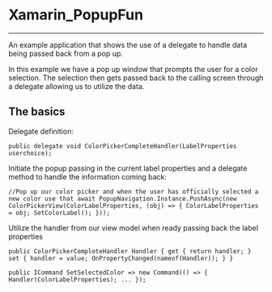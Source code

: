 # Xamarin_PopupFun
---

An example application that shows the use of a delegate to handle data being passed back from a pop up.

In this example we have a pop up window that prompts the user for a color selection.  The selection then gets passed back to the calling screen through a delegate allowing us to utilize the data.

## The basics

Delegate definition:

`public delegate void ColorPickerCompleteHandler(LabelProperties userchoice);`

Initiate the popup passing in the current label properties and a delegate method to handle the information coming back:

`//Pop up our color picker and when the user has officially selected a new color use that
await PopupNavigation.Instance.PushAsync(new ColorPickerView(ColorLabelProperties, (obj) => {
    ColorLabelProperties = obj;
    SetColorLabel();
}));`

Utilize the handler from our view model when ready passing back the label properties

`public ColorPickerCompleteHandler Handler { get { return handler; } set { handler = value; OnPropertyChanged(nameof(Handler)); } }`

`public ICommand SetSelectedColor => new Command(() =>
{
    Handler(ColorLabelProperties);
    ...
});
`
